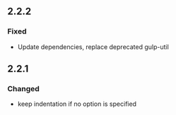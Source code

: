 ## 2.2.2

### Fixed

  - Update dependencies, replace deprecated gulp-util 

## 2.2.1

### Changed

  - keep indentation if no option is specified
